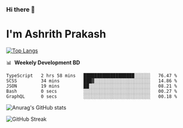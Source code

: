 ### Hi there 👋
# I'm Ashrith Prakash

[![Top Langs](https://github-readme-stats.vercel.app/api/top-langs/?username=xxcheckmatexx&count_private=true&include_all_commits=true&show_icons=true&line_height=20&title_color=FFFFFF&icon_color=FFFFFF&text_color=FFFFFF&bg_color=0D1117&langs_count=8)](https://github.com/anuraghazra/github-readme-stats)

📊 &nbsp;**Weekely Development BD**

<!--START_SECTION:waka-->

```text
TypeScript   2 hrs 58 mins   ███████████████████░░░░░░   76.47 %
SCSS         34 mins         ███▓░░░░░░░░░░░░░░░░░░░░░   14.86 %
JSON         19 mins         ██░░░░░░░░░░░░░░░░░░░░░░░   08.21 %
Bash         0 secs          ░░░░░░░░░░░░░░░░░░░░░░░░░   00.27 %
GraphQL      0 secs          ░░░░░░░░░░░░░░░░░░░░░░░░░   00.18 %
```

<!--END_SECTION:waka-->

![Anurag's GitHub stats](https://github-readme-stats.vercel.app/api?username=xxcheckmatexx&count_private=true&show_icons=true&theme=merko)  

![GitHub Streak](http://github-readme-streak-stats.herokuapp.com?user=xxcheckmatexx&theme=merko&hide_border=true&date_format=M%20j%5B%2C%20Y%5D&fire=DD0E0B)
<br/>

